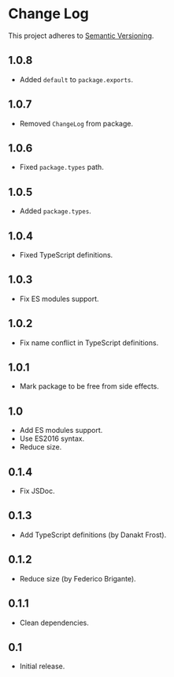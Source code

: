 # Change Log
This project adheres to [Semantic Versioning](http://semver.org/).

## 1.0.8
* Added `default` to `package.exports`.

## 1.0.7
* Removed `ChangeLog` from package.

## 1.0.6
* Fixed `package.types` path.

## 1.0.5
* Added `package.types`.

## 1.0.4
* Fixed TypeScript definitions.

## 1.0.3
* Fix ES modules support.

## 1.0.2
* Fix name conflict in TypeScript definitions.

## 1.0.1
* Mark package to be free from side effects.

## 1.0
* Add ES modules support.
* Use ES2016 syntax.
* Reduce size.

## 0.1.4
* Fix JSDoc.

## 0.1.3
* Add TypeScript definitions (by Danakt Frost).

## 0.1.2
* Reduce size (by Federico Brigante).

## 0.1.1
* Clean dependencies.

## 0.1
* Initial release.
